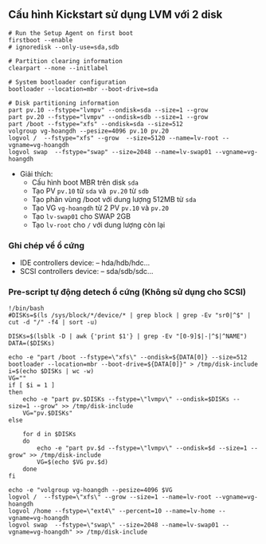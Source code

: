 ## Cấu hình Kickstart sử dụng LVM với 2 disk

```
# Run the Setup Agent on first boot
firstboot --enable
# ignoredisk --only-use=sda,sdb

# Partition clearing information
clearpart --none --initlabel

# System bootloader configuration
bootloader --location=mbr --boot-drive=sda

# Disk partitioning information
part pv.10 --fstype="lvmpv" --ondisk=sda --size=1 --grow
part pv.20 --fstype="lvmpv" --ondisk=sdb --size=1 --grow
part /boot --fstype="xfs" --ondisk=sda --size=512
volgroup vg-hoangdh --pesize=4096 pv.10 pv.20 
logvol /  --fstype="xfs" --grow  --size=5120 --name=lv-root --vgname=vg-hoangdh
logvol swap  --fstype="swap" --size=2048 --name=lv-swap01 --vgname=vg-hoangdh
```

- Giải thích:
	- Cấu hình boot MBR trên disk `sda`
	- Tạo PV `pv.10` từ `sda` và` pv.20` từ `sdb`
	- Tạo phân vùng /boot với dung lượng 512MB từ `sda`
	- Tạo VG `vg-hoangdh` từ 2 PV `pv.10` và `pv.20`
	- Tạo `lv-swap01` cho SWAP 2GB
	- Tạo `lv-root` cho `/` với dung lượng còn lại
	
### Ghi chép về ổ cứng

- IDE controllers device: – hda/hdb/hdc…
- SCSI controllers device: – sda/sdb/sdc…

### Pre-script tự động detech ổ cứng (Không sử dụng cho SCSI)

```
!/bin/bash
#DISKs=$(ls /sys/block/*/device/* | grep block | grep -Ev "sr0|^$" | cut -d "/" -f4 | sort -u)

DISKs=$(lsblk -D | awk {'print $1'} | grep -Ev "[0-9]$|-|^$|^NAME")
DATA=($DISKs)

echo -e "part /boot --fstype=\"xfs\" --ondisk=${DATA[0]} --size=512
bootloader --location=mbr --boot-drive=${DATA[0]}" > /tmp/disk-include
i=$(echo $DISKs | wc -w)
VG=""
if [ $i = 1 ]
then
	echo -e "part pv.$DISKs --fstype=\"lvmpv\" --ondisk=$DISKs --size=1 --grow" >> /tmp/disk-include
	VG="pv.$DISKs"
else
	
	for d in $DISKs
	do
		echo -e "part pv.$d --fstype=\"lvmpv\" --ondisk=$d --size=1 --grow" >> /tmp/disk-include
		VG=$(echo $VG pv.$d)
	done
fi

echo -e "volgroup vg-hoangdh --pesize=4096 $VG
logvol /  --fstype=\"xfs\" --grow --size=1 --name=lv-root --vgname=vg-hoangdh
logvol /home --fstype=\"ext4\" --percent=10 --name=lv-home --vgname=vg-hoangdh
logvol swap  --fstype=\"swap\" --size=2048 --name=lv-swap01 --vgname=vg-hoangdh" >> /tmp/disk-include
```